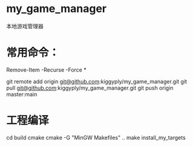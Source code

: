 # my_game_manager
本地游戏管理器

# 常用命令：
Remove-Item -Recurse -Force *

git remote add origin git@github.com:kiggyply/my_game_manager.git
git pull git@github.com:kiggyply/my_game_manager.git
git push origin master:main

# 工程编译
cd build
cmake cmake -G "MinGW Makefiles" ..
make install_my_targets
